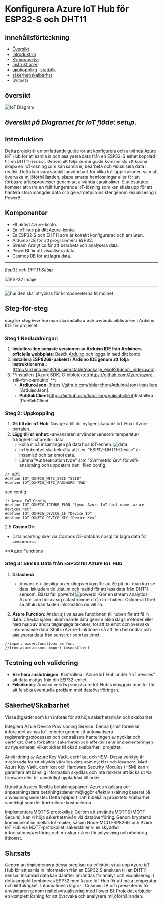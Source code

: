 
# Konfigurera Azure IoT Hub för ESP32-S och DHT11

## innehållsförteckning
- [Översikt](#översikt)
- [Introduktion](#Introduktion)
-   [Komponenter](#Komponenter) 
- [Instruktioner](#steg-1-skicka-data-från-esp32-till-azure-iot-hub) 
- [uppkoppling](#uppkoppling) 
-[statistik](#statistik)
- [säkerhet/skalbarhet](#testning-och-validering) 
- [Slutsats](#slutsats)
  
## översikt
![IoT Diagram](./img/iot-diagram.drawio.png)

*översikt på Diagramet för IoT flödet setup.*
--- 

## Introduktion
Detta projekt är en omfattande guide för att konfigurera och använda Azure IoT Hub för att samla in och analysera data från en ESP32-S enhet kopplad till en DHT11-sensor. Genom att följa denna guide kommer du att kunna skapa en IoT-lösning som kan samla in, bearbeta och visualisera data i realtid. Detta kan vara särskilt användbart för olika IoT-applikationer, som att övervaka miljöförhållanden, skapa smarta hemlösningar eller för att förbättra affärsprocesser genom att använda datainsikter. Slutresultatet kommer att vara en fullt fungerande IoT-lösning som kan skala upp för att hantera stora mängder data och ge värdefulla insikter genom visualisering i PowerBI.

## Komponenter
- Ett aktivt Azure-konto.
- En IoT-hub på ditt Azure-konto.
- En ESP32-S och DHT11 som är korrekt konfigurerad och ansluten.
- Arduino IDE för att programmera ESP32.
- Stream Analytics för att bearbeta och analysera data.
- PowerBI för att visualisera data.
- Cosmos DB för att lagra data.
  
---
   *Esp32 och DHT11 Setap* 

![ESP32 Image](./img/esp32bild.png)

---
![hur den ska intryckas för komponenterna till molnet](./img/diagram_presentation.svg) 
## Steg-för-steg
steg för steg över hur man ska installera och använda biblioteken i Arduino IDE för projektet.

### Steg 1 Nedladdningar: 
1. **Installera den senaste versionen av Arduino IDE från Arduino:s officiella webbplats**: Besök [Arduino](https://www.arduino.cc/en/software) och logga in med ditt konto.
2. **Installera ESP8266-paketet i Arduino IDE genom att följa instruktionerna.**:  (http://arduino.esp8266.com/stable/package_esp8266com_index.json). 
3. **installera [Azure SDK] C-biblotektet(https://github.com/Azure/azure-sdk-for-c-arduino) **:
   - **ArdiunoJson**: (https://github.com/bblanchon/ArduinoJson) installera [ArduinoJson].
   - **PubSubClient**(https://github.com/knolleary/pubsubclient)Installera [PubSubClient]. 

### Steg 2: Uppkoppling
1. **Gå till din IoT Hub**: Navigera till din nyligen skapade IoT Hub i Azure-portalen.
2. **Lägg till en enhet**:
   -användaren använder sensorn( temperatur-fuktighetsmätare)för data.
   -  kolla in på insamlingen på data hos IoT-enhen.
     ![data](./img/statistik.png)
   -  IoThubenhet ska bekräfta att t.ex. "ESP32-DHT11-Device" är insamlad och tar emot data.
   - Lämna "Authentication type" som "Symmetric Key"  för wifi-anslutning och uppdatera den i filen config.


```
// Wifi
#define IOT_CONFIG_WIFI_SSID "SSID"
#define IOT_CONFIG_WIFI_PASSWORD "PWD"
```
sen config
```
// Azure IoT Config
#define IOT_CONFIG_IOTHUB_FQDN "[your Azure IoT host name].azure-devices.net"
#define IOT_CONFIG_DEVICE_ID "Device ID"
#define IOT_CONFIG_DEVICE_KEY "Device Key"
```
2.5 **Cosmo Db**:
   - Datainsamling sker via Cosmos DB-databas nosql för lagra data för sensorerna.
   
 **Azure Functions 
### Steg 3: Skicka Data från ESP32 till Azure IoT Hub
1. **Datacheck**:
   - Använd ett lämpligt utvecklingsverktyg för att Se på hur man kan se data. Inkludera tid ,datum och realtid för att läsa data från DHT11-sensorn. Bästa fall powerbl 
   ![powerbl](./img/powerbl.png)
-Gör en stream Analytics i Azure som hör av sig dataströmmen från IoT-huben. Optimera filtret 
så att du kan få den information du vill ha.
  
2. **Azure Function**: Anslut själva azure functionen till huben för att få in data. Checka själva inkommande data genom olika slags metoder eller med hjälp av andra tillgängliga tekniker, för att ta emot och övervaka inkommande data. Ställ in Azure-funktionen så att den behandlar och analyserar data från sensorer som tas emot.
```
//import azure.functions as func
//from azure.cosmos import CosmosClient
```

## Testning och validering
- **Verifiera anslutningen**: Kontrollera i Azure IoT Hub under "IoT devices" att data mottas från din ESP32-enhet.
- **Felsökning**: Använd verktyg som Azure IoT Hub's inbyggda monitor för att felsöka eventuella problem med dataöverföringen.

## Säkerhet/Skalbarhet
Vissa åtgärder som kan införas för att höja säkerhetsnivån och skalbarhet.

Integrera Azure Device Provisioning Service: Denna tjänst förenklar införandet av nya IoT-enheter genom att automatisera registreringsprocessen och centralisera hanteringen av nycklar och certifikat. Detta förbättrar säkerheten och effektiviserar implementeringen av nya enheter, vilket bidrar till ökad skalbarhet i projektet.

Användning av Azure Key Vault, certifikat och HSM: Dessa verktyg är avgörande för att skydda känsliga data som nycklar och lösenord. Med Azure Key Vault, certifikat och Hardware Security Modules (HSM) kan vi garantera att känslig information skyddas och inte riskerar att läcka ut via firmware eller bli oavsiktligt uppladdad till arkiv.

Uttnyttja Azures flexibla betalningsplaner: Azures skalbara och anpassningsbara betalningsplaner möjliggör effektiv skalning baserat på användningsmönster. Detta hjälper till att bibehålla projektets skalbarhet samtidigt som det kontrollerar kostnaderna.

Implementera MQTTS-protokollet: Genom att använda MQTTS (MQTT Secure), kan vi höja säkerhetsnivån vid dataöverföring. Genom krypterad kommunikation mellan IoT-noder, såsom Node-MCU ESP8266, och Azure IoT Hub via MQTT-protokollet, säkerställer vi en skyddad informationsöverföring och minskar risken för avlyssning och obehörig åtkomst.


## Slutsats
Genom att implementera dessa steg kan du effektivt sätta upp Azure IoT Hub för att samla in information från en ESP32-S ansluten till en DHT11-sensor. Insamlad data kan därefter användas för analys och visualisering. I detta projekt kombineras ESP32 med Azure IoT Hub för att mäta temperatur och luftfuktighet. Informationen lagras i Cosmos DB och presenteras för användaren genom realtidsvisualisering med Power BI. Projektet erbjuder en komplett lösning för att övervaka och analysera miljöförhållanden.


